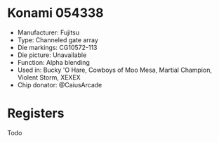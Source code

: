 # Konami 054338

 * Manufacturer: Fujitsu
 * Type: Channeled gate array
 * Die markings: CG10572-113
 * Die picture: Unavailable
 * Function: Alpha blending
 * Used in: Bucky 'O Hare, Cowboys of Moo Mesa, Martial Champion, Violent Storm, XEXEX
 * Chip donator: @CaiusArcade

# Registers

Todo
